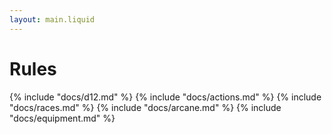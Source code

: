 ```yaml
---
layout: main.liquid
---
```

# Rules

{% include "docs/d12.md" %}
{% include "docs/actions.md" %}
{% include "docs/races.md" %}
{% include "docs/arcane.md" %}
{% include "docs/equipment.md" %}